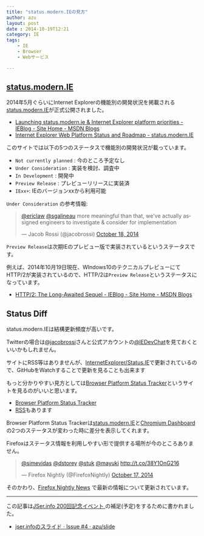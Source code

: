 ```yaml
---
title: "status.modern.IEの見方"
author: azu
layout: post
date : 2014-10-19T12:21
category: IE
tags:
    - IE
    - Browser
    - Webサービス

---
```


## [status.modern.IE](https://status.modern.ie/ "Internet Explorer Web Platform Status and Roadmap - status.modern.IE")

2014年5月ぐらいにInternet Explorerの機能別の開発状況を掲載される[status.modern.IE](https://status.modern.ie/ "Internet Explorer Web Platform Status and Roadmap - status.modern.IE")が正式公開されました。

- [Launching status.modern.ie &amp; Internet Explorer platform priorities - IEBlog - Site Home - MSDN Blogs](http://blogs.msdn.com/b/ie/archive/2014/05/27/launching-status-modern-ie-amp-internet-explorer-platform-priorities.aspx "Launching status.modern.ie &amp; Internet Explorer platform priorities - IEBlog - Site Home - MSDN Blogs")
- [Internet Explorer Web Platform Status and Roadmap - status.modern.IE](https://status.modern.ie/ "Internet Explorer Web Platform Status and Roadmap - status.modern.IE")

このサイトでは以下の5つのステータスで機能別の開発状況が載っています。

- `Not currently planned` : 今のところ予定なし
- `Under Consideration` : 実装を検討、調査中
- `In Development` : 開発中
- `Preview Release` : プレビューリリースに実装済
- `IExx+`: IEのバージョンxxから利用可能

`Under Consideration` の参考情報: 

<blockquote class="twitter-tweet" lang="en"><p><a href="https://twitter.com/ericlaw">@ericlaw</a> <a href="https://twitter.com/sgalineau">@sgalineau</a> more meaningful than that, we&#39;ve actually assigned engineers to investigate &amp; consider for implementation</p>&mdash; Jacob Rossi (@jacobrossi) <a href="https://twitter.com/jacobrossi/status/523583405598859265">October 18, 2014</a></blockquote>
<script async src="//platform.twitter.com/widgets.js" charset="utf-8"></script>

`Preview Release`は次期IEのプレビュー版で実装されているというステータスです。

例えば、2014年10月19日現在、WIndows10のテクニカルプレビューにてHTTP/2が実装されているので、HTTP/2は`Preview Release`というステータスになっています。

- [HTTP/2: The Long-Awaited Sequel - IEBlog - Site Home - MSDN Blogs](http://blogs.msdn.com/b/ie/archive/2014/10/08/http-2-the-long-awaited-sequel.aspx "HTTP/2: The Long-Awaited Sequel - IEBlog - Site Home - MSDN Blogs")

## Status Diff

status.modern.IEは結構更新頻度が高いです。

Twitterの場合は[@jacobrossi](https://twitter.com/jacobrossi "@jacobrossi")さんと公式アカウントの[@IEDevChat](https://twitter.com/iedevchat "@IEDevChat")を見ておくといいかもしれません。

サイトにRSS等はありませんが、[InternetExplorer/Status.IE](https://github.com/InternetExplorer/Status.IE "InternetExplorer/Status.IE")で更新されているので、GitHubをWatchすることで更新を見ることも出来ます

もっと分かりやすい見方としては[Browser Platform Status Tracker](http://platformstatustracker.azurewebsites.net/ "Browser Platform Status Tracker")というサイトを見るのがいいと思います。

- [Browser Platform Status Tracker](http://platformstatustracker.azurewebsites.net/ "Browser Platform Status Tracker")
- [RSS](http://platformstatustracker.azurewebsites.net/Feed)もあります

Browser Platform Status Trackerは[status.modern.IE](https://status.modern.ie/ "Internet Explorer Web Platform Status and Roadmap - status.modern.IE")と[Chromium Dashboard](https://www.chromestatus.com/features "Chromium Dashboard")の2つのステータスが変わった時に差分を表示してくれます。

Firefoxはステータス情報を利用しやすい形で提供する場所が今のところありません。

<blockquote class="twitter-tweet" lang="en"><p><a href="https://twitter.com/simevidas">@simevidas</a> <a href="https://twitter.com/dstorey">@dstorey</a> <a href="https://twitter.com/stuk">@stuk</a> <a href="https://twitter.com/mayuki">@mayuki</a> <a href="http://t.co/38Y1OnG216">http://t.co/38Y1OnG216</a></p>&mdash; Firefox Nightly (@FirefoxNightly) <a href="https://twitter.com/FirefoxNightly/status/523150997405724674">October 17, 2014</a></blockquote>
<script async src="//platform.twitter.com/widgets.js" charset="utf-8"></script>

そのかわり、[Firefox Nightly News](http://firefoxnightly.tumblr.com/ "Firefox Nightly News") で最新の情報について更新されています。

----

この記事は[JSer.info 200回記念イベント ](http://connpass.com/event/9067/ "JSer.info 200回記念イベント ")の補足(予定)をするために書かれました。

- [jser.infoのスライド · Issue #4 · azu/slide](https://github.com/azu/slide/issues/4 "jser.infoのスライド · Issue #4 · azu/slide")
